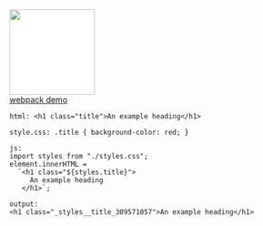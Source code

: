 <img alt="" src="resources/logos/css-modules.png" style="background-color: #fff; width: 150px;">
<br/>
<a href="https://css-modules.github.io/webpack-demo/" target="_blank">
webpack demo
</a>


```
html: <h1 class="title">An example heading</h1>

style.css: .title { background-color: red; }

js: 
import styles from "./styles.css";
element.innerHTML = 
  `<h1 class="${styles.title}">
     An example heading
   </h1>`;
   
output: 
<h1 class="_styles__title_309571057">An example heading</h1>
```
